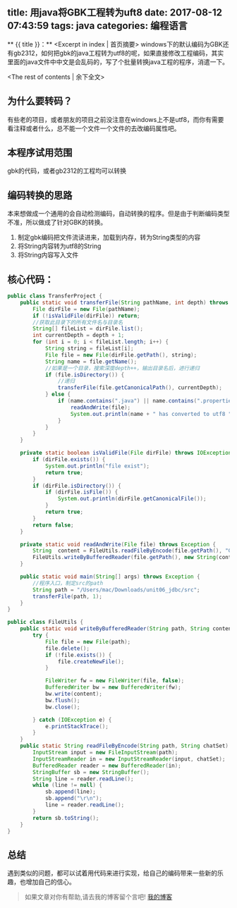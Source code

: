 title: 用java将GBK工程转为uft8
date: 2017-08-12 07:43:59
tags: java
categories: 编程语言
---
** {{ title }}：** <Excerpt in index | 首页摘要>
windows下的默认编码为GBK还有gb2312，如何把gbk的java工程转为utf8的呢，如果直接修改工程编码，其实里面的java文件中中文是会乱码的，写了个批量转换java工程的程序，消遣一下。
<!-- more -->
<The rest of contents | 余下全文>
## 为什么要转码？
有些老的项目，或者朋友的项目之前没注意在windows上不是utf8，而你有需要看注释或者什么，总不能一个文件一个文件的去改编码属性吧。

## 本程序试用范围
gbk的代码，或者gb2312的工程均可以转换

## 编码转换的思路
本来想做成一个通用的会自动检测编码，自动转换的程序。但是由于判断编码类型不准，所以做成了针对GBK的转换。
1. 制定gbk编码把文件流读进来，加载到内存，转为String类型的内容
2. 将String内容转为utf8的String
3. 将String内容写入文件

## 核心代码：

```java
public class TransferProject {
    public static void transferFile(String pathName, int depth) throws Exception {
        File dirFile = new File(pathName);
        if (!isValidFile(dirFile)) return;
        //获取此目录下的所有文件名与目录名
        String[] fileList = dirFile.list();
        int currentDepth = depth + 1;
        for (int i = 0; i < fileList.length; i++) {
            String string = fileList[i];
            File file = new File(dirFile.getPath(), string);
            String name = file.getName();
            //如果是一个目录，搜索深度depth++，输出目录名后，进行递归
            if (file.isDirectory()) {
                //递归
                transferFile(file.getCanonicalPath(), currentDepth);
            } else {
                if (name.contains(".java") || name.contains(".properties") || name.contains(".xml")) {
                    readAndWrite(file);
                    System.out.println(name + " has converted to utf8 ");
                }
            }
        }
    }

    private static boolean isValidFile(File dirFile) throws IOException {
        if (dirFile.exists()) {
            System.out.println("file exist");
            return true;
        }
        if (dirFile.isDirectory()) {
            if (dirFile.isFile()) {
                System.out.println(dirFile.getCanonicalFile());
            }
            return true;
        }
        return false;
    }

    private static void readAndWrite(File file) throws Exception {
        String  content = FileUtils.readFileByEncode(file.getPath(), "GBK");
        FileUtils.writeByBufferedReader(file.getPath(), new String(content.getBytes("UTF-8"), "UTF-8"));
    }

    public static void main(String[] args) throws Exception {
        //程序入口，制定src的path
        String path = "/Users/mac/Downloads/unit06_jdbc/src";
        transferFile(path, 1);
    }
}
```

```java
public class FileUtils {
    public static void writeByBufferedReader(String path, String content) {
        try {
            File file = new File(path);
            file.delete();
            if (!file.exists()) {
                file.createNewFile();
            }

            FileWriter fw = new FileWriter(file, false);
            BufferedWriter bw = new BufferedWriter(fw);
            bw.write(content);
            bw.flush();
            bw.close();

        } catch (IOException e) {
            e.printStackTrace();
        }
    }
    public static String readFileByEncode(String path, String chatSet) throws Exception {
        InputStream input = new FileInputStream(path);
        InputStreamReader in = new InputStreamReader(input, chatSet);
        BufferedReader reader = new BufferedReader(in);
        StringBuffer sb = new StringBuffer();
        String line = reader.readLine();
        while (line != null) {
            sb.append(line);
            sb.append("\r\n");
            line = reader.readLine();
        }
        return sb.toString();
    }
}
```
## 总结
遇到类似的问题，都可以试着用代码来进行实现，给自己的编码带来一些新的乐趣，也增加自己的信心。







> 如果文章对你有帮助,请去我的博客留个言吧! [我的博客][1]

[1]: http://geeksblog.cc
